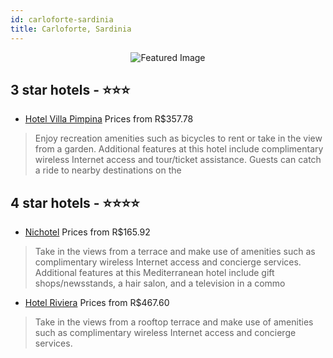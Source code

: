 ```yaml
---
id: carloforte-sardinia
title: Carloforte, Sardinia
---
```


<center><img src="https://i.travelapi.com/hotels/3000000/2840000/2835800/2835724/7ca63bec_z.jpg" alt="Featured Image" /></center>


##  3 star hotels - ⭐️⭐️⭐️

-    [Hotel Villa Pimpina](https://us.hurb.com/hotels/carloforte/hotel-villa-pimpina-JNP-JP712580?cmp=18055) Prices from R$357.78
   > Enjoy recreation amenities such as bicycles to rent or take in the view from a garden. Additional features at this hotel include complimentary wireless Internet access and tour/ticket assistance. Guests can catch a ride to nearby destinations on the 

##  4 star hotels - ⭐️⭐️⭐️⭐️

-    [Nichotel](https://us.hurb.com/hotels/carloforte/nichotel-JNP-JP433090?cmp=18055) Prices from R$165.92
   > Take in the views from a terrace and make use of amenities such as complimentary wireless Internet access and concierge services. Additional features at this Mediterranean hotel include gift shops/newsstands, a hair salon, and a television in a commo
-    [Hotel Riviera](https://us.hurb.com/hotels/carloforte/hotel-riviera-JNP-JP840337?cmp=18055) Prices from R$467.60
   > Take in the views from a rooftop terrace and make use of amenities such as complimentary wireless Internet access and concierge services.
